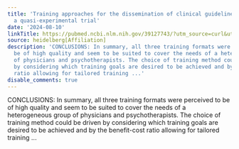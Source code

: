 ```yaml
---
title: 'Training approaches for the dissemination of clinical guidelines for NSSI:
  a quasi-experimental trial'
date: '2024-08-10'
linkTitle: https://pubmed.ncbi.nlm.nih.gov/39127743/?utm_source=curl&utm_medium=rss&utm_campaign=pubmed-2&utm_content=1FakS-2QOkCT8HsMOQP1bCRQ4YzyumYOmxmF0moLsQ3dFB1E9V&fc=20220326224207&ff=20240811182801&v=2.18.0.post9+e462414
source: heidelberg[Affiliation]
description: 'CONCLUSIONS: In summary, all three training formats were perceived to
  be of high quality and seem to be suited to cover the needs of a heterogeneous group
  of physicians and psychotherapists. The choice of training method could be driven
  by considering which training goals are desired to be achieved and by the benefit-cost
  ratio allowing for tailored training ...'
disable_comments: true
---
```

CONCLUSIONS: In summary, all three training formats were perceived to be of high quality and seem to be suited to cover the needs of a heterogeneous group of physicians and psychotherapists. The choice of training method could be driven by considering which training goals are desired to be achieved and by the benefit-cost ratio allowing for tailored training ...